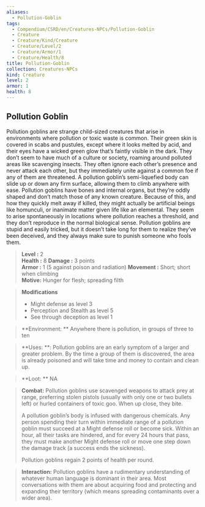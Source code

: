 ```yaml
---
aliases:
  - Pollution-Goblin
tags:
  - Compendium/CSRD/en/Creatures-NPCs/Pollution-Goblin
  - Creature
  - Creature/Kind/Creature
  - Creature/Level/2
  - Creature/Armor/1
  - Creature/Health/8
title: Pollution-Goblin
collection: Creatures-NPCs
kind: Creature
level: 2
armor: 1
health: 8
---
```

## Pollution Goblin
Pollution goblins are strange child-sized creatures that arise in environments where pollution or toxic waste is common. Their green skin is covered in scabs and pustules, except where it looks melted by acid, and their eyes have a wicked green glow that’s faintly visible in the dark. They don’t seem to have much of a culture or society, roaming around polluted areas like scavenging insects. They often ignore each other’s presence and never attack each other, but they immediately unite against a common foe if any of them are threatened. A pollution goblin’s semi-liquefied body can slide up or down any firm surface, allowing them to climb anywhere with ease. Pollution goblins have bones and internal organs, but they’re oddly shaped and don’t match those of any known creature. Because of this, and how they quickly melt away if killed, they might actually be artificial beings like homunculi, or inanimate matter given life like an elemental. They seem to arise
spontaneously in locations where pollution reaches a threshold, and they don’t reproduce in the normal biological sense. Pollution goblins are stupid and easily tricked, but it doesn’t take long for them to realize they’ve been deceived, and they always make sure to punish someone who fools them.
 
> **Level :** 2  
> **Health :** 8 
> **Damage :** 3 points  
> **Armor :** 1 (5 against poison and radiation) 
> **Movement :** Short; short when climbing  
> **Motive:** Hunger for flesh; spreading filth 

> **Modifications**  
>- Might defense as level 3
>- Perception and Stealth as level 5 
>- See through deception as level 1 

  
> **Environment: ** Anywhere there is pollution, in groups of three to ten 
 
> **Uses: **: Pollution goblins are an early symptom of a larger and greater problem. By the time a group of them is discovered, the area is already poisoned and will take time and money to contain and clean up. 

> **Loot: ** NA

> **Combat:** 
>Pollution goblins use scavenged weapons to attack prey at range, preferring stolen pistols (usually with only one or two bullets left) or hurled containers of toxic goo. When up close, they bite. 
>
>A pollution goblin’s body is infused with dangerous chemicals. Any person spending their turn within immediate range of a pollution goblin must succeed at a Might defense roll or become sick. Within an hour, all their tasks are hindered, and for every 24 hours that pass, they must make another Might defense roll or move one step down the damage track (a success ends the sickness). 
>
>Pollution goblins regain 2 points of health per round. 

> **Interaction:** 
>  Pollution goblins have a rudimentary understanding of whatever human language is dominant in their area. Most conversations with them are about acquiring food and protecting and expanding their territory (which means spreading contaminants over a wider area). 


